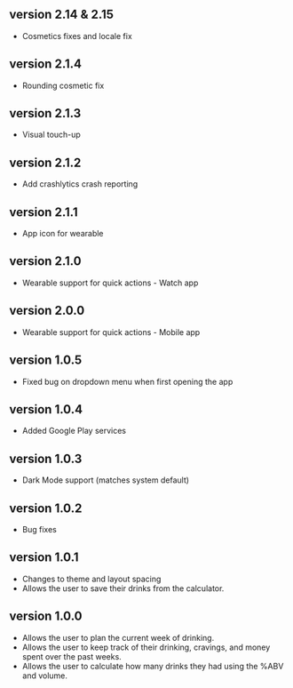 ## version 2.14 & 2.15
* Cosmetics fixes and locale fix
## version 2.1.4
* Rounding cosmetic fix
## version 2.1.3
* Visual touch-up
## version 2.1.2
* Add crashlytics crash reporting
## version 2.1.1
* App icon for wearable
## version 2.1.0
* Wearable support for quick actions - Watch app
## version 2.0.0
* Wearable support for quick actions - Mobile app
## version 1.0.5
* Fixed bug on dropdown menu when first opening the app
## version 1.0.4
* Added Google Play services
## version 1.0.3
* Dark Mode support (matches system default)
## version 1.0.2
* Bug fixes
## version 1.0.1
* Changes to theme and layout spacing
* Allows the user to save their drinks from the calculator.
## version 1.0.0
* Allows the user to plan the current week of drinking.
* Allows the user to keep track of their drinking, cravings, and money spent over the past weeks.
* Allows the user to calculate how many drinks they had using the %ABV and volume.